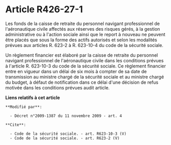 # Article R426-27-1

Les fonds de la caisse de retraite du personnel navigant professionnel de l'aéronautique civile affectés aux réserves des
risques gérés, à la gestion administrative ou à l'action sociale ainsi que le report à nouveau ne peuvent être placés que
sous la forme des actifs autorisés et selon les modalités prévues aux articles R. 623-2 à R. 623-10-4 du code de la sécurité
sociale. 

Un règlement financier est élaboré par la caisse de retraite du personnel navigant professionnel de l'aéronautique civile
dans les conditions prévues à l'article R. 623-10-3 du code de la sécurité sociale. Ce règlement financier entre en vigueur
dans un délai de six mois à compter de sa date de transmission au ministre chargé de la sécurité sociale et au ministre
chargé du budget, à défaut de notification dans ce délai d'une décision de refus motivée dans les conditions prévues audit
article.

**Liens relatifs à cet article**

	**Modifié par**:

	  - Décret n°2009-1387 du 11 novembre 2009 - art. 4

	**Cite**:

	  - Code de la sécurité sociale. - art. R623-10-3 (V)
	  - Code de la sécurité sociale. - art. R623-2 (V)
